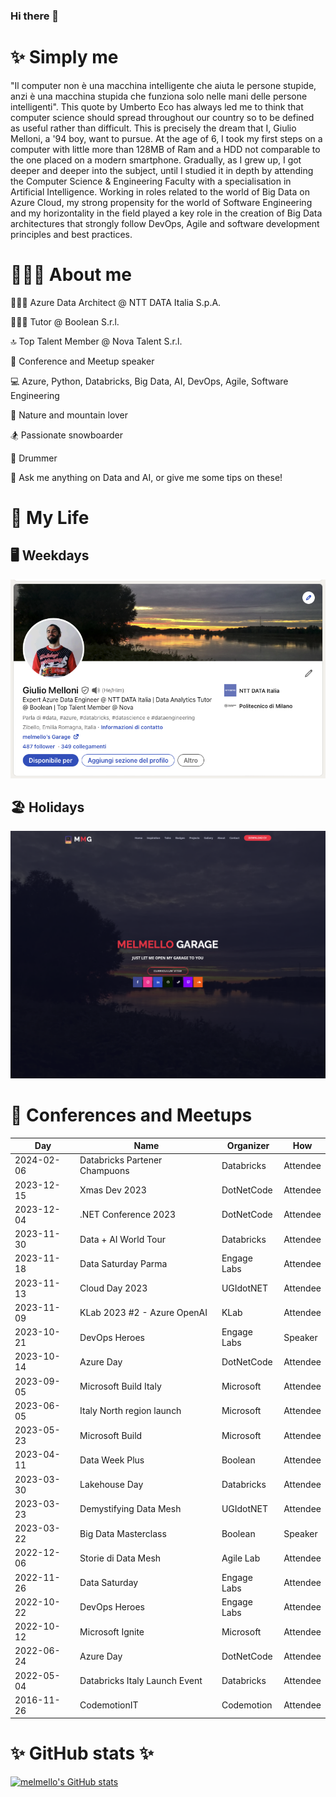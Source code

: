 ### Hi there 👋

# ✨ Simply me

"Il computer non è una macchina intelligente che aiuta le persone stupide, anzi è una macchina stupida che funziona solo nelle mani delle persone intelligenti".
This quote by Umberto Eco has always led me to think that computer science should spread throughout our country so to be defined as useful rather than difficult. This is precisely the dream that I, Giulio Melloni, a '94 boy, want to pursue. At the age of 6, I took my first steps on a computer with little more than 128MB of Ram and a HDD not comparable to the one placed on a modern smartphone. Gradually, as I grew up, I got deeper and deeper into the subject, until I studied it in depth by attending the Computer Science & Engineering Faculty with a specialisation in Artificial Intelligence. Working in roles related to the world of Big Data on Azure Cloud, my strong propensity for the world of Software Engineering and my horizontality in the field played a key role in the creation of Big Data architectures that strongly follow DevOps, Agile and software development principles and best practices.

# 🤷🏼‍♂️ About me

👨🏼‍💻 Azure Data Architect @ NTT DATA Italia S.p.A.

👨🏻‍🏫 Tutor @ Boolean S.r.l.

🔝 Top Talent Member @ Nova Talent S.r.l.

🤩 Conference and Meetup speaker

💻 Azure, Python, Databricks, Big Data, AI, DevOps, Agile, Software Engineering

🌱 Nature and mountain lover

🏂 Passionate snowboarder

🥁 Drummer

💬 Ask me anything on Data and AI, or give me some tips on these!

# 🧬 My Life

## 🖥️ Weekdays

[![Alt text](img/linkedin.png "a title")](https://www.linkedin.com/in/melmello/)

## 🏖️ Holidays

[![Alt text](img/website.png "a title")](https://melmellogarage.xyz)

# 📅 Conferences and Meetups

| Day        | Name                          | Organizer   | How      |
| ---------- | ----------------------------- | ----------- | -------- |
| 2024-02-06 | Databricks Partener Champuons | Databricks  | Attendee |
| 2023-12-15 | Xmas Dev 2023                 | DotNetCode  | Attendee |
| 2023-12-04 | .NET Conference 2023          | DotNetCode  | Attendee |
| 2023-11-30 | Data + AI World Tour          | Databricks  | Attendee |
| 2023-11-18 | Data Saturday Parma           | Engage Labs | Attendee |
| 2023-11-13 | Cloud Day 2023                | UGIdotNET   | Attendee |
| 2023-11-09 | KLab 2023 #2 - Azure OpenAI   | KLab        | Attendee |
| 2023-10-21 | DevOps Heroes                 | Engage Labs | Speaker  |
| 2023-10-14 | Azure Day                     | DotNetCode  | Attendee |
| 2023-09-05 | Microsoft Build Italy         | Microsoft   | Attendee |
| 2023-06-05 | Italy North region launch     | Microsoft   | Attendee |
| 2023-05-23 | Microsoft Build               | Microsoft   | Attendee |
| 2023-04-11 | Data Week Plus                | Boolean     | Attendee |
| 2023-03-30 | Lakehouse Day                 | Databricks  | Attendee |
| 2023-03-23 | Demystifying Data Mesh        | UGIdotNET   | Attendee |
| 2023-03-22 | Big Data Masterclass          | Boolean     | Speaker  |
| 2022-12-06 | Storie di Data Mesh           | Agile Lab   | Attendee |
| 2022-11-26 | Data Saturday                 | Engage Labs | Attendee |
| 2022-10-22 | DevOps Heroes                 | Engage Labs | Attendee |
| 2022-10-12 | Microsoft Ignite              | Microsoft   | Attendee |
| 2022-06-24 | Azure Day                     | DotNetCode  | Attendee |
| 2022-05-04 | Databricks Italy Launch Event | Databricks  | Attendee |
| 2016-11-26 | CodemotionIT                  | Codemotion  | Attendee |

# ✨ GitHub stats ✨

[![melmello's GitHub stats](https://github-readme-stats.vercel.app/api?username=melmello)](https://github.com/melmello/github-readme-stats)
